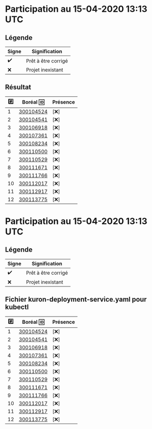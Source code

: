 # Participation au 15-04-2020 13:13 UTC
 
## Légende
 
| Signe              | Signification                 |
|--------------------|-------------------------------|
| :heavy_check_mark: | Prêt à être corrigé           |
| :x:                | Projet inexistant             |
 
## Résultat
 
|:hash:| Boréal :id:                | Présence         |
|------|----------------------------|------------------|
| 1 | [300104524](../300104524/README.md) | [:x:] |
| 2 | [300104541](../300104541/README.md) | [:x:] |
| 3 | [300106918](../300106918/README.md) | [:x:] |
| 4 | [300107361](../300107361/README.md) | [:x:] |
| 5 | [300108234](../300108234/README.md) | [:x:] |
| 6 | [300110500](../300110500/README.md) | [:x:] |
| 7 | [300110529](../300110529/README.md) | [:x:] |
| 8 | [300111671](../300111671/README.md) | [:x:] |
| 9 | [300111766](../300111766/README.md) | [:x:] |
| 10 | [300112017](../300112017/README.md) | [:x:] |
| 11 | [300112917](../300112917/README.md) | [:x:] |
| 12 | [300113775](../300113775/README.md) | [:x:] |
 
# Participation au 15-04-2020 13:13 UTC
 
## Légende
 
| Signe              | Signification                 |
|--------------------|-------------------------------|
| :heavy_check_mark: | Prêt à être corrigé           |
| :x:                | Projet inexistant             |
 
## Fichier kuron-deployment-service.yaml pour kubectl
 
|:hash:| Boréal :id:                | Présence         |
|------|----------------------------|------------------|
| 1 | [300104524](../300104524/kuron-deployment-service.yaml) | [:x:] |
| 2 | [300104541](../300104541/kuron-deployment-service.yaml) | [:x:] |
| 3 | [300106918](../300106918/kuron-deployment-service.yaml) | [:x:] |
| 4 | [300107361](../300107361/kuron-deployment-service.yaml) | [:x:] |
| 5 | [300108234](../300108234/kuron-deployment-service.yaml) | [:x:] |
| 6 | [300110500](../300110500/kuron-deployment-service.yaml) | [:x:] |
| 7 | [300110529](../300110529/kuron-deployment-service.yaml) | [:x:] |
| 8 | [300111671](../300111671/kuron-deployment-service.yaml) | [:x:] |
| 9 | [300111766](../300111766/kuron-deployment-service.yaml) | [:x:] |
| 10 | [300112017](../300112017/kuron-deployment-service.yaml) | [:x:] |
| 11 | [300112917](../300112917/kuron-deployment-service.yaml) | [:x:] |
| 12 | [300113775](../300113775/kuron-deployment-service.yaml) | [:x:] |
